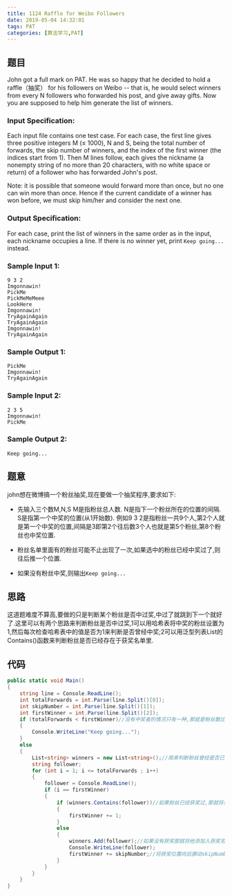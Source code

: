 ```yaml
---
title: 1124 Raffle for Weibo Followers
date: 2019-05-04 14:32:01
tags: PAT
categories: [算法学习,PAT]
---
```


## 题目

John got a full mark on PAT. He was so happy that he decided to hold a raffle（抽奖） for his followers on Weibo -- that is, he would select winners from every N followers who forwarded his post, and give away gifts. Now you are supposed to help him generate the list of winners.

### Input Specification:

Each input file contains one test case. For each case, the first line gives three positive integers M (≤ 1000), N and S, being the total number of forwards, the skip number of winners, and the index of the first winner (the indices start from 1). Then M lines follow, each gives the nickname (a nonempty string of no more than 20 characters, with no white space or return) of a follower who has forwarded John's post.

Note: it is possible that someone would forward more than once, but no one can win more than once. Hence if the current candidate of a winner has won before, we must skip him/her and consider the next one.

### Output Specification:

For each case, print the list of winners in the same order as in the input, each nickname occupies a line. If there is no winner yet, print `Keep going...` instead.

### Sample Input 1:

```in
9 3 2
Imgonnawin!
PickMe
PickMeMeMeee
LookHere
Imgonnawin!
TryAgainAgain
TryAgainAgain
Imgonnawin!
TryAgainAgain
```

### Sample Output 1:

```out
PickMe
Imgonnawin!
TryAgainAgain
```

### Sample Input 2:

```in
2 3 5
Imgonnawin!
PickMe
```

### Sample Output 2:

```out
Keep going...
```

<!-- more -->

## 题意

john想在微博搞一个粉丝抽奖,现在要做一个抽奖程序,要求如下:

- 先输入三个数M,N,S
  M是指粉丝总人数.
  N是指下一个粉丝所在的位置的间隔.
  S是指第一个中奖的位置(从1开始数).
  例如9 3 2是指粉丝一共9个人,第2个人就是第一个中奖的位置,间隔是3即第2个往后数3个人也就是第5个粉丝,第8个粉丝也中奖位置.
  
- 粉丝名单里面有的粉丝可能不止出现了一次,如果选中的粉丝已经中奖过了,则往后推一个位置.
- 如果没有粉丝中奖,则输出`Keep going...`

## 思路

这道题难度不算高,要做的只是判断某个粉丝是否中过奖,中过了就跳到下一个就好了.这里可以有两个思路来判断粉丝是否中过奖,1可以用哈希表将中奖的粉丝设置为1,然后每次检查哈希表中的值是否为1来判断是否曾经中奖;2可以用泛型列表List的Contains()函数来判断粉丝是否已经存在于获奖名单里.

## 代码

```c#
public static void Main()
{
    string line = Console.ReadLine();
    int totalForwards = int.Parse(line.Split()[0]);
    int skipNumber = int.Parse(line.Split()[1]);
    int firstWinner = int.Parse(line.Split()[2]);
    if (totalForwards < firstWinner)//没有中奖者的情况只有一种,那就是粉丝数比第一个获奖位置还要小.
    {
        Console.WriteLine("Keep going...");
    }
    else
    {
        List<string> winners = new List<string>();//用来判断粉丝曾经是否已经获奖
        string follower;
        for (int i = 1; i <= totalForwards ; i++)
        {
            follower = Console.ReadLine();
            if (i == firstWinner)
            {
                if (winners.Contains(follower))//如果粉丝已经获奖过,那就将位置+1;
                {
                    firstWinner += 1;
                }
                else
                {
                    winners.Add(follower);//如果没有获奖那就将他添加入获奖名单.
                    Console.WriteLine(follower);
                    firstWinner += skipNumber;//将获奖位置向后挪动skipNumber个位置.
                }
            }
        }
    }
}
```

